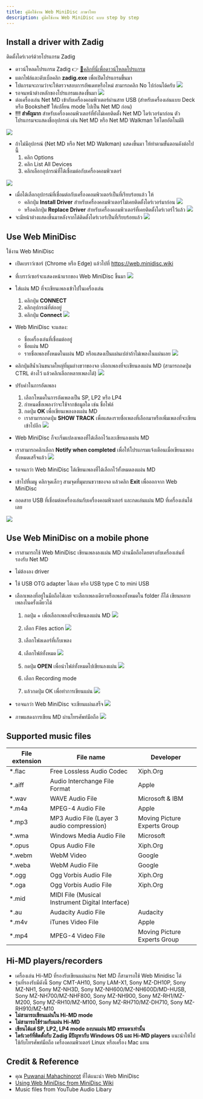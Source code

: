 ```yaml
---
title: คู่มือใช้งาน Web MiniDisc ภาษาไทย
description: คู่มือใช้งาน Web MiniDisc แบบ step by step
---
```


## Install a driver with Zadig
ติดตั้งไดร์เวอร์ด้วยโปรแกรม Zadig

- ดาวน์โหลดโปรแกรม Zadig 👉 [💾คลิกที่นี่เพื่อดาวน์โหลดโปรแกรม](files/zadig.zip)
- แตกไฟล์และดับเบิ้ลคลิก **zadig.exe** เพื่อเปิดโปรแกรมขึ้นมา
- โปแกรมจะถามว่าจะให้ตรวจสอบการอัพเดทหรือไหม่ สามารถคลิก No ไปก่อนได้ครับ
  ![](images/web-mini-disc-user-guide/update-policy.png)
- รอจนหน้าต่างหลักของโปรแกรมแสดงขึ้นมา
  ![](images/web-mini-disc-user-guide/default-window.png)
- ต่อเครื่องเล่น Net MD เข้ากับเครื่องคอมพิวเตอร์ผ่านสาย USB
  (สำหรับเครื่องเล่นแบบ Deck หรือ Bookshelf ให้เปลี่ยน mode ไปเป็น Net MD ก่อน)
- **!!! สำคัญมาก** สำหรับเครื่องคอมพิวเตอร์ที่ยังไม่เคยติดตั้ง Net MD ไดร์เวอร์มาก่อน
  ตัวโปรแกรมจะแสดงชื่ออุปกรณ์ เช่น Net MD หรือ Net MD Walkman ให้โดยอัตโนมัติ

![](images/web-mini-disc-user-guide/auto-select-device.png)

- ถ้าไม่มีอุปกรณ์ (Net MD หรือ Net MD Walkman) แสดงขึ้นมา ให้ทำตามขั้นตอนดังต่อไปนี้
  1. คลิก Options
  2. คลิก List All Devices
  3. คลิกเลือกอุปกรณ์ที่ได้เชื่อมต่อกับเครื่องคอมพิวเตอร์

![](images/web-mini-disc-user-guide/list-all-devices.png)

- เมื่อได้เลือกอุปกรณ์ที่เชื่อมต่อกับเครื่องคอมพิวเตอร์เป็นที่เรียบร้อยแล้ว ให้
  - คลิกปุ่ม **Install Driver** สำหรับเครื่องคอมพิวเตอร์ไม่เคยติดตั้งไดร์เวอร์มาก่อน
    ![](images/web-mini-disc-user-guide/install-driver.png)
  - หรือคลิกปุ่ม **Replace Driver** สำหรับเครื่องคอมพิวเตอร์ที่เคยติดตั้งไดร์เวอร์ไว้แล้ว
    ![](images/web-mini-disc-user-guide/replace-driver.png)
- จะมีหน้าต่างแสดงขึ้นมาหลังจากได้ติดตั้งไดร์เวอร์เป็นที่เรียบร้อยแล้ว
  ![](images/web-mini-disc-user-guide/driver-installed-successfully.png)

## Use Web MiniDisc
ใช้งาน Web MiniDisc

- เปิดเบราว์เซอร์ (Chrome หรือ Edge) แล้วไปที่ https://web.minidisc.wiki
- ที่เบราว์เซอร์จะแสดงหน้าแรกของ Web MiniDisc ขึ้นมา
  ![](images/web-mini-disc-user-guide/home-page.png)

- ใส่แผ่น MD ที่จะเขียนเพลงเข้าไปในเครื่องเล่น
  1. คลิกปุ่ม **CONNECT**
  2. คลิกอุปกรณ์ที่ต่ออยู่
  3. คลิกปุ่ม **Connect**
  ![](images/web-mini-disc-user-guide/connect-device.png)

- Web MiniDisc จะแสดง:
  - ชื่อเครื่องเล่นที่เชื่อมต่ออยู่
  - ชื่อแผ่น MD
  - รายชื่อเพลงทั้งหมดในแผ่น MD หรือแสดงเป็นแผ่นเปล่าถ้าไม่เพลงในแผ่นเลย
  ![](images/web-mini-disc-user-guide/list-all-songs.png)

- คลิกปุ่มสีน้ำเงินขนาดใหญ่ที่มุมล่างขวาของจอ เลือกเพลงที่จะเขียนลงแผ่น MD (สามารถกดปุ่ม CTRL ค้างไว้ แล้วคลิกเลือกหลายเพลงได้)
  ![](images/web-mini-disc-user-guide/select-songs.png)

- ปรับค่าในการอัดเพลง
  1. เลือกโหมดในการอัดเพลงเป็น SP, LP2 หรือ LP4
  2. กำหนดชื่อเพลงว่าจะใช้จากข้อมูลใด เช่น ชื่อไฟล์
  3. กดปุ่ม **OK** เพื่อเขียนเพลงลงแผ่น MD
  - เราสามารถกดปุ่ม **SHOW TRACK** เพื่อแสดงรายชื่อเพลงที่เลือกมาหรือเพิ่มเพลงที่จะเขียนเข้าไปอีก
    ![](images/web-mini-disc-user-guide/upload-settings.png)
- Web MiniDisc ก็จะเริ่มแปลงเพลงที่ได้เลือกไว้และเขียนลงแผ่น MD

- เราสามารถคลิกเลือก **Notify when completed** เพื่อให้โปรแกรมแจ้งเตือนเมื่อเขียนแพลงทั้งหมดเสร็จแล้ว
  ![](images/web-mini-disc-user-guide/recording.png)

- รอจนกว่า Web MiniDisc ได้เขียนเพลงที่ได้เลือกไว้ทั้งหมดลงแผ่น MD
- เข้าไปที่เมนู คลิกจุดเล็กๆ สามจุดที่มุมบนขวาของจอ แล้วคลิก **Exit** เพื่อออกจาก Web MiniDisc
- ถอดสาย USB ที่เชื่อมต่อเครื่องเล่นกับเครื่องคอมพิวเตอร์ และกดเล่นแผ่น MD ที่เครื่องเล่นได้เลย

![](images/web-mini-disc-user-guide/menu.png)

## Use Web MiniDisc on a mobile phone
- เราสามารถใช้ Web MiniDisc เขียนเพลงลงแผ่น MD ผ่านมือถือโดยตรงกับเครื่องเล่นที่รองรับ Net MD
- ไม่ต้องลง driver
- ใช้ USB OTG adapter ได้เลย หรือ USB type C to mini USB
- เลือกเพลงที่อยู่ในมือถือได้เลย จะเลือกเพลงเดียวหรือเพลงทั้งหมดใน folder ก็ได้ เขียนหลายเพลงในครั้งเดียวได้
  1. กดปุ่ม + เพื่อเลือกเพลงที่จะเขียนลงแผ่น MD
    ![](images/web-mini-disc-user-guide/mobile-select-add-music-files.png)

  2. เลือก Files action
    ![](images/web-mini-disc-user-guide/mobile-select-files-action.png)

  3. เลือกโฟลเดอร์ที่เก็บเพลง
  4. เลือกไฟล์ทั้งหมด
    ![](images/web-mini-disc-user-guide/mobile-select-all-music-files-in-a-folder.png)

  5. กดปุ่ม **OPEN** เพื่อนำไฟล์ทั้งหมดไปเขียนลงแผ่น
    ![](images/web-mini-disc-user-guide/mobile-select-open-files.png)

  6. เลือก Recording mode
  7. แล้วกดปุ่ม OK เพื่อทำการเขียนแผ่น
    ![](images/web-mini-disc-user-guide/mobile-select-recording-mode-and-ok.png)

- รอจนกว่า Web MiniDisc จะเขียนแผ่นเสร็จ
  ![](images/web-mini-disc-user-guide/mobile-recording-status.png)

- ภาพแสดงการเขียน MD ผ่านโทรศัพท์มือถือ
  ![](images/web-mini-disc-user-guide/web-mini-disc-on-mobile-phone.png)

## Supported music files

| File extension | File name                                        | Developer                    |
|----------------|--------------------------------------------------|------------------------------|
| *.flac         | Free Lossless Audio Codec                        | Xiph.Org                     |
| *.aiff         | Audio Interchange File Format                    | Apple                        |
| *.wav          | WAVE Audio File                                  | Microsoft & IBM              |
| *.m4a          | MPEG-4 Audio File                                | Apple                        |
| *.mp3          | MP3 Audio File (Layer 3 audio compression)     | Moving Picture Experts Group |
| *.wma          | Windows Media Audio File                         | Microsoft                    |
| *.opus         | Opus Audio File                                  | Xiph.Org                     |
| *.webm         | WebM Video                                       | Google                       |
| *.weba         | WebM Audio File                                  | Google                       |
| *.ogg          | Ogg Vorbis Audio File                            | Xiph.Org                     |
| *.oga          | Ogg Vorbis Audio File                            | Xiph.Org                     |
| *.mid          | MIDI File (Musical Instrument Digital Interface) |                              |
| *.au           | Audacity Audio File                              | Audacity                     |
| *.m4v          | iTunes Video File                                | Apple                        |
| *.mp4          | MPEG-4 Video File                                | Moving Picture Experts Group |

## Hi-MD players/recorders
- เครื่องเล่น Hi-MD ที่รองรับเขียนแผ่นผ่าน Net MD ก็สามารถใช้ Web Minidisc ได้
- รุ่นที่รองรับมีดังนี้ Sony CMT-AH10, Sony LAM-X1, Sony MZ-DH10P, Sony MZ-NH1, Sony MZ-NH3D, Sony MZ-NH600/MZ-NH600D/MD-HUSB, Sony MZ-NH700/MZ-NHF800,
  Sony MZ-NH900, Sony MZ-RH1/MZ-M200, Sony MZ-RH10/MZ-M100, Sony MZ-RH710/MZ-DH710, Sony MZ-RH910/MZ-M10
- **ไม่สามารถเขียนแผ่นใน Hi-MD mode**
- **ไม่สามารถใช้ร่วมกับแผ่น Hi-MD**
- **เขียนได้แต่ SP, LP2, LP4 mode ลงบนแผ่น MD ธรรมดาเท่านั้น**
- **ไดร์เวอร์ที่ติดตั้งกับ Zadig มีปัญหากับ Windows OS และ Hi-MD players**
  แนะนำให้ไปใช้กับโทรศัพท์มือถือ เครื่องคอมพิวเตอร์ Linux หรือเครื่อง Mac แทน

## Credit & Reference
- คุณ [Puwanai Mahachinorot](https://www.facebook.com/pinghitz) ที่ได้แนะนำ Web MiniDisc
- [Using Web MiniDisc from MiniDisc Wiki](https://www.minidisc.wiki/guides/webminidisc)
- Music files from YouTube Audio Libary
